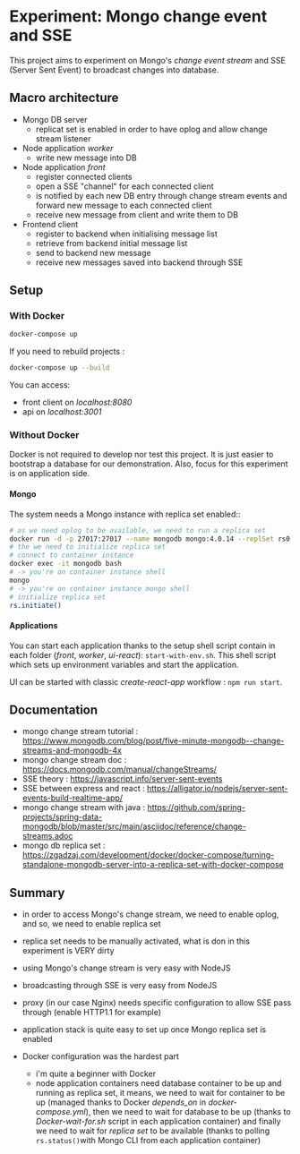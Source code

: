 # Experiment: Mongo change event and SSE

This project aims to experiment on Mongo's _change event stream_ and SSE (Server Sent Event) to broadcast changes into database.

## Macro architecture

- Mongo DB server
  - replicat set is enabled in order to have oplog and allow change stream listener
- Node application _worker_
  - write new message into DB
- Node application _front_
  - register connected clients
  - open a SSE "channel" for each connected client
  - is notified by each new DB entry through change stream events and forward new message to each connected client
  - receive new message from client and write them to DB
- Frontend client
  - register to backend when initialising message list
  - retrieve from backend initial message list
  - send to backend new message
  - receive new messages saved into backend through SSE

## Setup

### With Docker

```sh
docker-compose up
```

If you need to rebuild projects :

```sh
docker-compose up --build
```

You can access:

- front client on _localhost:8080_
- api on _localhost:3001_

### Without Docker

Docker is not required to develop nor test this project.
It is just easier to bootstrap a database for our demonstration.
Also, focus for this experiment is on application side.

#### Mongo

The system needs a Mongo instance with replica set enabled::

```sh
# as we need oplog to be available, we need to run a replica set
docker run -d -p 27017:27017 --name mongodb mongo:4.0.14 --replSet rs0
# the we need to initialize replica set
# connect to container instance
docker exec -it mongodb bash
# -> you're on container instance shell
mongo
# -> you're on container instance mongo shell
# initialize replica set
rs.initiate()
```

#### Applications

You can start each application thanks to the setup shell script contain in each folder (_front_, _worker_, _ui-react_): `start-with-env.sh`.
This shell script which sets up environment variables and start the application.

UI can be started with classic _create-react-app_ workflow : `npm run start`.

## Documentation

- mongo change stream tutorial : https://www.mongodb.com/blog/post/five-minute-mongodb--change-streams-and-mongodb-4x
- mongo change stream doc : https://docs.mongodb.com/manual/changeStreams/
- SSE theory : https://javascript.info/server-sent-events
- SSE between express and react : https://alligator.io/nodejs/server-sent-events-build-realtime-app/
- mongo change stream with java : https://github.com/spring-projects/spring-data-mongodb/blob/master/src/main/asciidoc/reference/change-streams.adoc
- mongo db replica set : https://zgadzaj.com/development/docker/docker-compose/turning-standalone-mongodb-server-into-a-replica-set-with-docker-compose

## Summary

- in order to access Mongo's change stream, we need to enable oplog, and so, we need to enable replica set
- replica set needs to be manually activated, what is don in this experiment is VERY dirty
- using Mongo's change stream is very easy with NodeJS
- broadcasting through SSE is very easy from NodeJS
- proxy (in our case Nginx) needs specific configuration to allow SSE pass through (enable HTTP1.1 for example)
- application stack is quite easy to set up once Mongo replica set is enabled

- Docker configuration was the hardest part
  - i'm quite a beginner with Docker
  - node application containers need database container to be up and running as replica set, it means, we need to wait for container to be up (managed thanks to Docker _depends_on_ in _docker-compose.yml_), then we need to wait for database to be up (thanks to _Docker-wait-for.sh_ script in each application container) and finally we need to wait for _replica set_ to be available (thanks to polling `rs.status()`with Mongo CLI from each application container)
